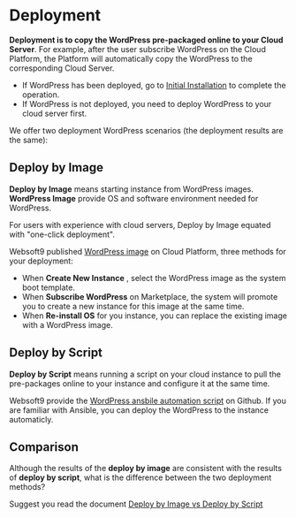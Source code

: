 # Deployment

**Deployment is to copy the WordPress pre-packaged online to your Cloud Server**. For example, after the user subscribe WordPress on the Cloud Platform, the Platform will automatically copy the WordPress to the corresponding Cloud Server.

- If WordPress has been deployed, go to [Initial Installation](/zh/stack-installation.md) to complete the operation.
- If WordPress is not deployed, you need to deploy WordPress to your cloud server first.

We offer two deployment WordPress scenarios (the deployment results are the same):

## Deploy by Image

**Deploy by Image** means starting instance from WordPress images. **WordPress Image** provide OS and software environment needed for WordPress.

For users with experience with cloud servers, Deploy by Image equated with "one-click deployment".

Websoft9 published [WordPress image](https://apps.websoft9.com/wordpress) on Cloud Platform, three methods for your deployment:

* When **Create New Instance** , select the WordPress image as the system boot template.
* When **Subscribe WordPress** on Marketplace, the system will promote you to create a new instance for this image at the same time.
* When **Re-install OS** for you instance, you can replace the existing image with a WordPress image.

## Deploy by Script

**Deploy by Script** means running a script on your cloud instance to pull the pre-packages online to your instance and configure it at the same time.

Websoft9 provide the [WordPress ansbile automation script](https://github.com/Websoft9/ansible-wordpress) on Github. If you are familiar with Ansible, you can deploy the WordPress to the instance automaticly.

## Comparison

Although the results of the **deploy by image** are consistent with the results of **deploy by script**, what is the difference between the two deployment methods?

Suggest you read the document [Deploy by Image vs Deploy by Script](https://support.websoft9.com/docs/faq/bz-product.html#deployment-comparison)